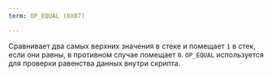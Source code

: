 ```yaml
---
term: OP_EQUAL (0X87)

---
```

Сравнивает два самых верхних значения в стеке и помещает `1` в стек, если они равны, в противном случае помещает `0`. `OP_EQUAL` используется для проверки равенства данных внутри скрипта.